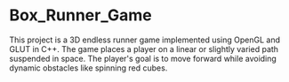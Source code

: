 # Box_Runner_Game
This project is a 3D endless runner game implemented using OpenGL and GLUT in C++. The game places a player on a linear or slightly varied path suspended in space. The player's goal is to move forward while avoiding dynamic obstacles like spinning red cubes.
